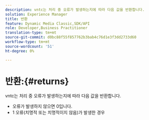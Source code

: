 ```yaml
---
description: vntc는 처리 중 오류가 발생하는지에 따라 다음 값을 반환합니다.
solution: Experience Manager
title: 반환
feature: Dynamic Media Classic,SDK/API
role: Developer,Business Practitioner
translation-type: tm+mt
source-git-commit: d0bc88f55f857762b3bab4c76d1e3f3dd2733d60
workflow-type: tm+mt
source-wordcount: '51'
ht-degree: 0%

---
```



# 반환:{#returns}

vntc는 처리 중 오류가 발생하는지에 따라 다음 값을 반환합니다.

* 오류가 발생하지 않으면 0입니다.
* 1 오류(치명적 또는 치명적이지 않음)가 발생한 경우

